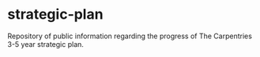 # strategic-plan
Repository of public information regarding the progress of The Carpentries 3-5 year strategic plan. 
